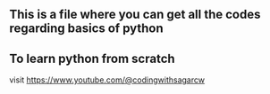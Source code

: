 ## This is a file where you can get all the codes regarding basics of python

## To learn python from scratch 
visit https://www.youtube.com/@codingwithsagarcw

